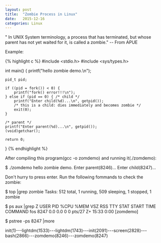 ```yaml
---
layout: post
title:  "Zombie Process in Linux"
date:   2015-12-16
categories: Linux
---
```

" In UNIX System terminology, a process that has terminated, but whose parent has not yet waited for it, is called a zombie." -- From APUE

Example:

{% highlight c %}
#include <stdio.h>
#include <sys/types.h>

int main()
{
    printf("hello zombie demo.\n");

    pid_t pid;

    if ((pid = fork()) < 0) {
        printf("fork() error!!!\n");
    } else if (pid == 0) { /* child */
        printf("Enter child(%d)...\n", getpid()); 
        /* this is a child: dies immediately and becomes zombie */
        exit(0);
    } 

    /* parent */
    printf("Enter parent(%d)...\n", getpid());
    (void)getchar();

    return 0;
}
{% endhighlight %}

After compiling this program(gcc -o zomdemo) and running it(./zomdemo):


$ ./zomdemo
hello zombie demo.
Enter parent(8246)...
Enter child(8247)...


Don't hurry to press enter. Run the following fommands to check the zombie:


$ top |grep zombie
Tasks: 512 total,   1 running, 509 sleeping,   1 stopped,   1 zombie


$ ps aux |grep Z
USER        PID %CPU %MEM    VSZ   RSS TTY      STAT START   TIME COMMAND
fos        8247  0.0  0.0      0     0 pts/27   Z+   15:33   0:00 [zomdemo] <defunct>


$ pstree -ps 8247 |more

init(1)---lightdm(1533)---lightdm(1743)---init(2091)---screen(2828)---bash(2866)---zomdemo(8246)---zomdemo(8247)

